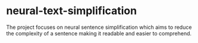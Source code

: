 # neural-text-simplification
The project focuses on neural sentence simplification which aims to reduce the complexity of a sentence making it readable and easier to comprehend.
